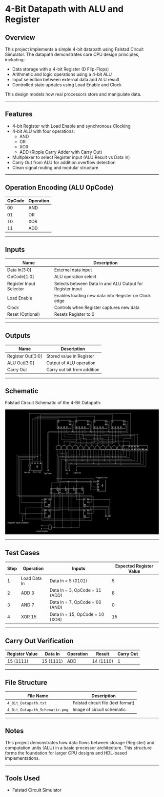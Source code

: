 # 4-Bit Datapath with ALU and Register

## Overview
This project implements a simple 4-bit datapath using Falstad Circuit Simulator. The datapath demonstrates core CPU design principles, including:

- Data storage with a 4-bit Register (D Flip-Flops)
- Arithmetic and logic operations using a 4-bit ALU
- Input selection between external data and ALU result
- Controlled state updates using Load Enable and Clock

This design models how real processors store and manipulate data.

---

## Features
- 4-bit Register with Load Enable and synchronous Clocking
- 4-bit ALU with four operations:
  - AND
  - OR
  - XOR
  - ADD (Ripple Carry Adder with Carry Out)
- Multiplexer to select Register input (ALU Result vs Data In)
- Carry Out from ALU for addition overflow detection
- Clean signal routing and modular structure

---

## Operation Encoding (ALU OpCode)

| OpCode | Operation |
|--------|-----------|
| 00     | AND       |
| 01     | OR        |
| 10     | XOR       |
| 11     | ADD       |

---

## Inputs

| Name                 | Description |
|---------------------|-------------|
| Data In[3:0]        | External data input |
| OpCode[1:0]         | ALU operation select |
| Register Input Selector | Selects between Data In and ALU Output for Register input |
| Load Enable         | Enables loading new data into Register on Clock edge |
| Clock               | Controls when Register captures new data |
| Reset (Optional)    | Resets Register to 0 |

---

## Outputs

| Name            | Description |
|-----------------|-------------|
| Register Out[3:0] | Stored value in Register |
| ALU Out[3:0]      | Output of ALU operation |
| Carry Out         | Carry out bit from addition |

---

## Schematic
Falstad Circuit Schematic of the 4-Bit Datapath:

![4-Bit Datapath Schematic](4_Bit_Datapath_Schematic.png)

---

## Test Cases

| Step | Operation | Inputs | Expected Register Value |
|------|-----------|--------|-------------------------|
| 1    | Load Data In | Data In = 5 (0101) | 5 |
| 2    | ADD 3 | Data In = 3, OpCode = 11 (ADD) | 8 |
| 3    | AND 7 | Data In = 7, OpCode = 00 (AND) | 0 |
| 4    | XOR 15 | Data In = 15, OpCode = 10 (XOR) | 15 |

---

## Carry Out Verification

| Register Value | Data In | Operation | Result | Carry Out |
|----------------|---------|-----------|--------|-----------|
| 15 (1111)      | 15 (1111) | ADD | 14 (1110) | 1 |

---

## File Structure

| File Name                      | Description |
|--------------------------------|-------------|
| `4_Bit_Datapath.txt`           | Falstad circuit file (text format) |
| `4_Bit_Datapath_Schematic.png` | Image of circuit schematic |

---

## Notes
This project demonstrates how data flows between storage (Register) and computation units (ALU) in a basic processor architecture. This structure forms the foundation for larger CPU designs and HDL-based implementations.

---

## Tools Used
- Falstad Circuit Simulator
